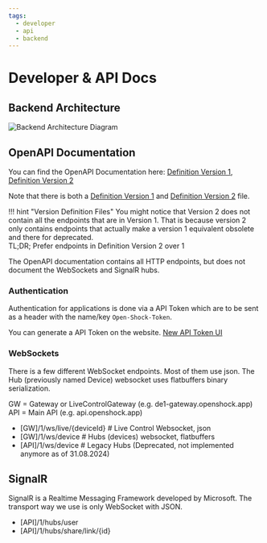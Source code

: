 ```yaml
---
tags:
  - developer
  - api
  - backend
---
```


# Developer & API Docs


## Backend Architecture

![Backend Architecture Diagram](../static/developer/backend-architecture-overview.svg)


## OpenAPI Documentation

You can find the OpenAPI Documentation here: [Definition Version 1](https://api.openshock.app/scalar/1), [Definition Version 2](https://api.openshock.app/scalar/2)

Note that there is both a [Definition Version 1](https://api.openshock.app/swagger/1/swagger.json) and [Definition Version 2](https://api.openshock.app/swagger/2/swagger.json) file.

!!! hint "Version Definition Files"
    You might notice that Version 2 does not contain all the endpoints that are in Version 1. That is because version 2 only contains endpoints that actually make a version 1 equivalent obsolete and there for deprecated.  
    TL;DR; Prefer endpoints in Definition Version 2 over 1

The OpenAPI documentation contains all HTTP endpoints, but does not document the WebSockets and SignalR hubs.

### Authentication

Authentication for applications is done via a API Token which are to be sent as a header with the name/key `Open-Shock-Token`.

You can generate a API Token on the website. [New API Token UI](https://next.openshock.app/settings/api-tokens)

### WebSockets

There is a few different WebSocket endpoints. Most of them use json. The Hub (previously named Device) websocket uses flatbuffers binary serialization.

GW = Gateway or LiveControlGateway (e.g. de1-gateway.openshock.app)  
API = Main API (e.g. api.openshock.app)

- [GW]/1/ws/live/{deviceId} # Live Control Websocket, json
- [GW]/1/ws/device # Hubs (devices) websocket, flatbuffers
- [API]/1/ws/device # Legacy Hubs (Deprecated, not implemented anymore as of 31.08.2024)

## SignalR

SignalR is a Realtime Messaging Framework developed by Microsoft. The transport way we use is only WebSocket with JSON.

- [API]/1/hubs/user
- [API]/1/hubs/share/link/{id}